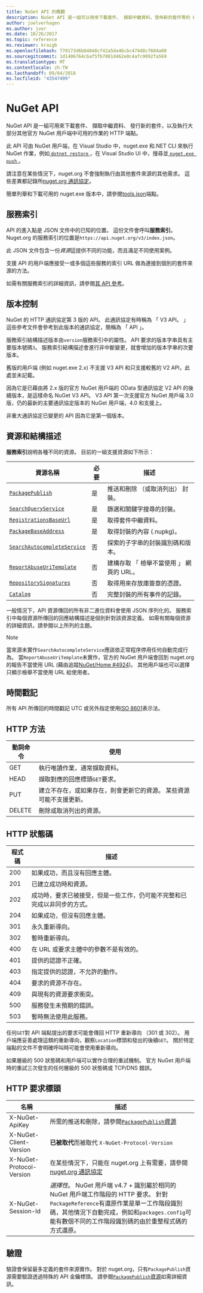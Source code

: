 ```yaml
---
title: NuGet API 的概觀
description: NuGet API 是一組可以用來下載套件、 擷取中繼資料，發佈新的套件等的 HTTP 端點。
author: joelverhagen
ms.author: jver
ms.date: 10/26/2017
ms.topic: reference
ms.reviewer: kraigb
ms.openlocfilehash: 770173d6b84048cf42a5da46cbc474d8cf604a08
ms.sourcegitcommit: 1d1406764c6af5fb7801d462e0c4afc9092fa569
ms.translationtype: MT
ms.contentlocale: zh-TW
ms.lasthandoff: 09/04/2018
ms.locfileid: "43547499"
---
```

# <a name="nuget-api"></a>NuGet API

NuGet API 是一組可用來下載套件、 擷取中繼資料、 發行新的套件，以及執行大部分其他官方 NuGet 用戶端中可用的作業的 HTTP 端點。

此 API 可由 NuGet 用戶端，在 Visual Studio 中，nuget.exe 和.NET CLI 來執行 NuGet 作業，例如[ `dotnet restore` ](/dotnet/articles/core/preview3/tools/dotnet-restore)，在 Visual Studio UI 中，搜尋並[ `nuget.exe push` ](../tools/cli-ref-push.md)。

請注意在某些情況下，nuget.org 不會強制執行由其他套件來源的其他需求。 這些差異都記錄所[nuget.org 通訊協定](nuget-protocols.md)。

簡單列舉和下載可用的 nuget.exe 版本中，請參閱[tools.json](tools-json.md)端點。

## <a name="service-index"></a>服務索引

API 的進入點是 JSON 文件中的已知的位置。 這份文件會呼叫**服務索引**。 Nuget.org 的服務索引的位置是`https://api.nuget.org/v3/index.json`。

此 JSON 文件包含一份*資源*這提供不同的功能，而且滿足不同使用案例。

支援 API 的用戶端應接受一或多個這些服務的索引 URL 做為連接到個別的套件來源的方法。

如需有關服務索引的詳細資訊，請參閱[其 API 參考](service-index.md)。

## <a name="versioning"></a>版本控制

NuGet 的 HTTP 通訊協定第 3 版的 API。 此通訊協定有時稱為 「 V3 API。 」 這些參考文件會參考到此版本的通訊協定，簡稱為 「 API 」。

服務索引結構描述版本由`version`服務索引中的屬性。 API 要求的版本字串具有主要版本號碼`3`。 服務索引結構描述會進行非中斷變更，就會增加的版本字串的次要版本。

舊版的用戶端 (例如 nuget.exe 2.x) 不支援 V3 API 和只支援較舊的 V2 API，此處並未記載。

因為它是已藉由將 2.x 版的官方 NuGet 用戶端的 OData 型通訊協定 V2 API 的後續版本，是這樣命名 NuGet V3 API。 V3 API 第一次支援官方 NuGet 用戶端 3.0 版，仍的最新的主要通訊協定版本的 NuGet 用戶端，4.0 和支援上。 

非重大通訊協定已變更的 API 因為它是第一個版本。

## <a name="resources-and-schema"></a>資源和結構描述

**服務索引**說明各種不同的資源。 目前的一組支援資源如下所示：

資源名稱                                                          | 必要 | 描述
---------------------------------------------------------------------- | -------- | -----------
[`PackagePublish`](package-publish-resource.md)                        | 是      | 推送和刪除 （或取消列出） 封裝。
[`SearchQueryService`](search-query-service-resource.md)               | 是      | 篩選和關鍵字搜尋的封裝。
[`RegistrationsBaseUrl`](registration-base-url-resource.md)            | 是      | 取得套件中繼資料。
[`PackageBaseAddress`](package-base-address-resource.md)               | 是      | 取得封裝的內容 (.nupkg)。
[`SearchAutocompleteService`](search-autocomplete-service-resource.md) | 否       | 探索的子字串的封裝識別碼和版本。
[`ReportAbuseUriTemplate`](report-abuse-resource.md)                   | 否       | 建構存取 「 檢舉不當使用 」 網頁的 URL。
[`RepositorySignatures`](repository-signatures-resource.md)            | 否       | 取得用來存放庫簽章的憑證。
[`Catalog`](catalog-resource.md)                                       | 否       | 完整封裝的所有事件的記錄。

一般情況下，API 資源傳回的所有非二進位資料會使用 JSON 序列化的。 服務索引中每個資源所傳回的回應結構描述是個別針對該資源定義。 如需有關每個資源的詳細資訊，請參閱以上所列的主題。

> [!Note]
> 當來源未實作`SearchAutocompleteService`應該依正常程序停用任何自動完成行為。 當`ReportAbuseUriTemplate`未實作，官方的 NuGet 用戶端會回到 nuget.org 的報告不當使用 URL (藉由追蹤[NuGet/Home #4924](https://github.com/NuGet/Home/issues/4924))。 其他用戶端也可以選擇只顯示檢舉不當使用 URL 給使用者。

## <a name="timestamps"></a>時間戳記

所有 API 所傳回的時間戳記 UTC 或另外指定使用[ISO 8601](https://www.iso.org/iso-8601-date-and-time-format.html)表示法。 

## <a name="http-methods"></a>HTTP 方法

動詞命令   | 使用
------ | -----------
GET    | 執行唯讀作業，通常擷取資料。
HEAD   | 擷取對應的回應標頭`GET`要求。
PUT    | 建立不存在，或如果存在，則會更新它的資源。 某些資源可能不支援更新。
DELETE | 刪除或取消列出的資源。

## <a name="http-status-codes"></a>HTTP 狀態碼

程式碼 | 描述
---- | -----
200  | 如果成功，而且沒有回應主體。
201  | 已建立成功時和資源。
202  | 成功時，要求已被接受，但是一些工作，仍可能不完整和已完成以非同步的方式。
204  | 如果成功，但沒有回應主體。
301  | 永久重新導向。
302  | 暫時重新導向。
400  | 在 URL 或要求主體中的參數不是有效的。
401  | 提供的認證不正確。
403  | 指定提供的認證，不允許的動作。
404  | 要求的資源不存在。
409  | 與現有的資源要求衝突。
500  | 服務發生未預期的錯誤。
503  | 暫時無法使用此服務。

任何`GET`對 API 端點提出的要求可能會傳回 HTTP 重新導向 （301 或 302）。 用戶端應妥善處理這類的重新導向，觀察`Location`標頭和發出的後續`GET`。 關於特定端點的文件不會明確呼叫時可能會使用重新導向。

如果層級的 500 狀態碼和用戶端可以實作合理的重試機制。 官方 NuGet 用戶端時的重試三次發生的任何層級的 500 狀態碼或 TCP/DNS 錯誤。

## <a name="http-request-headers"></a>HTTP 要求標頭

名稱                     | 描述
------------------------ | -----------
X-NuGet-ApiKey           | 所需的推送和刪除，請參閱[`PackagePublish`資源](package-publish-resource.md)
X-NuGet-Client-Version   | **已被取代**而被取代 `X-NuGet-Protocol-Version`
X-NuGet-Protocol-Version | 在某些情況下，只能在 nuget.org 上有需要，請參閱[nuget.org 通訊協定](NuGet-Protocols.md)
X-NuGet-Session-Id       | *選擇性*。 NuGet 用戶端 v4.7 + 識別屬於相同的 NuGet 用戶端工作階段的 HTTP 要求。 針對`PackageReference`有還原作業是單一工作階段識別碼，其他情況下自動完成，例如和`packages.config`可能有數個不同的工作階段識別碼的由於重整程式碼的方式還原。

## <a name="authentication"></a>驗證

驗證會保留最多定義的套件來源實作。 對於 nuget.org，只有`PackagePublish`資源需要驗證透過特殊的 API 金鑰標頭。 請參閱[`PackagePublish`資源](package-publish-resource.md)如需詳細資訊。
